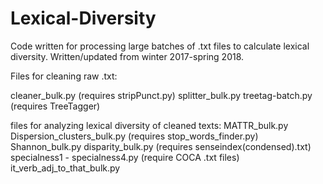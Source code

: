 # Lexical-Diversity
Code written for processing large batches of .txt files to calculate lexical diversity. Written/updated from winter 2017-spring 2018.

Files for cleaning raw .txt:

cleaner_bulk.py (requires stripPunct.py)
splitter_bulk.py
treetag-batch.py (requires TreeTagger)

files for analyzing lexical diversity of cleaned texts:
MATTR_bulk.py
Dispersion_clusters_bulk.py (requires stop_words_finder.py)
Shannon_bulk.py
disparity_bulk.py (requires senseindex(condensed).txt)
specialness1 - specialness4.py (require COCA .txt files)
it_verb_adj_to_that_bulk.py
